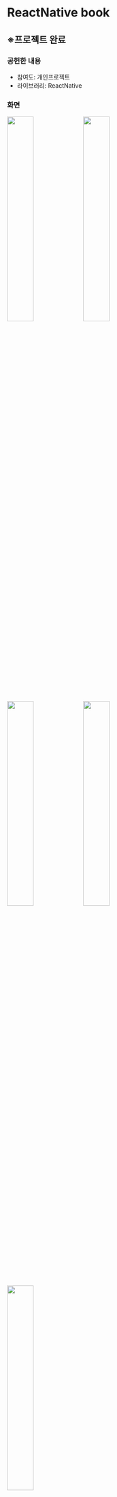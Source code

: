# ReactNative book
<h2>※프로젝트 완료</h2>
<h3>공헌한 내용</h3>
<ul>
  <li>참여도: 개인프로젝트</li>
  <li>라이브러리: ReactNative </li>
</ul>
<h3>화면</h3>
<img src="https://user-images.githubusercontent.com/35258834/99064535-69f1e400-25e9-11eb-927a-396a337f6274.jpg" width="35%" align="left">
<img src="https://user-images.githubusercontent.com/35258834/99064949-02886400-25ea-11eb-8d8e-4670710649d5.jpg" width="35%" align="left">
<img src="https://user-images.githubusercontent.com/35258834/99066259-fdc4af80-25eb-11eb-8634-1e7efad4bddc.jpg" width="35%" align="left">
<img src="https://user-images.githubusercontent.com/35258834/99065480-cd304600-25ea-11eb-9327-b3b21a362b61.jpg" width="35%" align="left">
<img src="https://user-images.githubusercontent.com/35258834/99065047-2a77c780-25ea-11eb-8705-97725a6d389f.jpg" width="35%" align="left">
